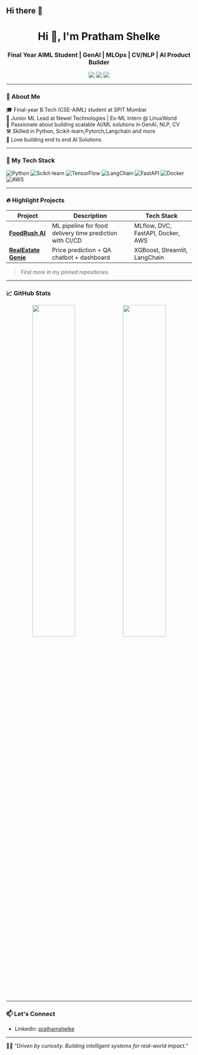 ## Hi there 👋

<!--
**PrathamShelke/PrathamShelke** is a ✨ _special_ ✨ repository because its `README.md` (this file) appears on your GitHub profile.

Here are some ideas to get you started:

- 🔭 I’m currently working on ...
- 🌱 I’m currently learning ...
- 👯 I’m looking to collaborate on ...
- 🤔 I’m looking for help with ...
- 💬 Ask me about ...
- 📫 How to reach me: ...
- 😄 Pronouns: ...
- ⚡ Fun fact: ...
-->
<h1 align="center">Hi 👋, I'm Pratham Shelke</h1>
<h3 align="center">Final Year AIML Student | GenAI | MLOps | CV/NLP | AI Product Builder</h3>

<p align="center">
  <a href="https://github.com/PrathamShelke"><img src="https://img.shields.io/github/followers/PrathamShelke?label=Follow&style=social"></a>
  <a href="https://www.linkedin.com/in/prathamshelke/"><img src="https://img.shields.io/badge/LinkedIn-prathamshelke-blue?logo=linkedin"></a>
  <a href="mailto:pratham2903learning@gmail.com"><img src="https://img.shields.io/badge/email-email-blue?logo=gmail"></a>
</p>

---

### 🚀 About Me

🎓 Final-year B.Tech (CSE-AIML) student at SPIT Mumbai  
💼 Junior ML Lead at Newel Technologies | Ex-ML Intern @ LinuxWorld  
🧠 Passionate about building scalable AI/ML solutions in GenAI, NLP, CV  
🛠️ Skilled in Python, Scikit-learn,Pytorch,Langchain and more  
📢 Love building end to end AI Solutions

---

### 🧠 My Tech Stack
![Python](https://img.shields.io/badge/-Python-black?style=flat-square&logo=python)
![Scikit-learn](https://img.shields.io/badge/-Scikit--learn-orange?style=flat-square&logo=scikit-learn)
![TensorFlow](https://img.shields.io/badge/-TensorFlow-orange?style=flat-square&logo=TensorFlow)
![LangChain](https://img.shields.io/badge/-LangChain-blue?style=flat-square)
![FastAPI](https://img.shields.io/badge/-FastAPI-005571?style=flat-square)
![Docker](https://img.shields.io/badge/-Docker-2496ED?style=flat-square&logo=docker)
![AWS](https://img.shields.io/badge/-AWS-black?style=flat-square&logo=amazon-aws)

---

### 🔥 Highlight Projects

| Project | Description | Tech Stack |
|--------|-------------|------------|
| [**FoodRush AI**](https://github.com/PrathamShelke/Swiggy_Delivery_Time_Prediction) | ML pipeline for food delivery time prediction with CI/CD | MLflow, DVC, FastAPI, Docker, AWS |
| [**RealEstate Genie**](https://github.com/PrathamShelke/Real_Estate_Project) | Price prediction + QA chatbot + dashboard | XGBoost, Streamlit, LangChain |

> *Find more in my pinned repositories.*

---

### 📈 GitHub Stats

<p align="center">
  <img width="48%" src="https://github-readme-stats.vercel.app/api?username=PrathamShelke&show_icons=true&theme=radical" />
  <img width="48%" src="https://github-readme-streak-stats.herokuapp.com/?user=PrathamShelke&theme=radical" />
</p>

---

### 📫 Let's Connect

- LinkedIn: [prathamshelke](https://www.linkedin.com/in/prathamshelke/)

---

🧑‍💻 *"Driven by curiosity. Building intelligent systems for real-world impact."*


